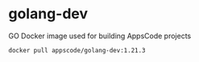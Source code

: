 # golang-dev

GO Docker image used for building AppsCode projects

```console
docker pull appscode/golang-dev:1.21.3
```
